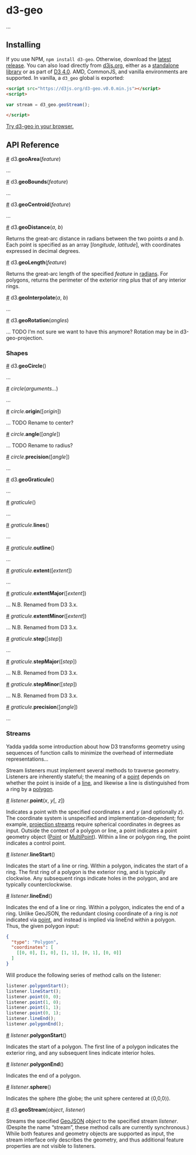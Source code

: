 # d3-geo

…

## Installing

If you use NPM, `npm install d3-geo`. Otherwise, download the [latest release](https://github.com/d3/d3-geo/releases/latest). You can also load directly from [d3js.org](https://d3js.org), either as a [standalone library](https://d3js.org/d3-geo.v0.0.min.js) or as part of [D3 4.0](https://github.com/d3/d3). AMD, CommonJS, and vanilla environments are supported. In vanilla, a `d3_geo` global is exported:

```html
<script src="https://d3js.org/d3-geo.v0.0.min.js"></script>
<script>

var stream = d3_geo.geoStream();

</script>
```

[Try d3-geo in your browser.](https://tonicdev.com/npm/d3-geo)

## API Reference

<a name="geoArea" href="#geoArea">#</a> d3.<b>geoArea</b>(<i>feature</i>)

…

<a name="geoBounds" href="#geoBounds">#</a> d3.<b>geoBounds</b>(<i>feature</i>)

…

<a name="geoCentroid" href="#geoCentroid">#</a> d3.<b>geoCentroid</b>(<i>feature</i>)

…

<a name="geoDistance" href="#geoDistance">#</a> d3.<b>geoDistance</b>(<i>a</i>, <i>b</i>)

Returns the great-arc distance in radians between the two points <i>a</i> and <i>b</i>. Each point is specified as an array [<i>longitude</i>, <i>latitude</i>], with coordinates expressed in decimal degrees.

<a name="geoLength" href="#geoLength">#</a> d3.<b>geoLength</b>(<i>feature</i>)

Returns the great-arc length of the specified *feature* in [radians](http://mathworld.wolfram.com/Radian.html). For polygons, returns the perimeter of the exterior ring plus that of any interior rings.

<a name="geoInterpolate" href="#geoInterpolate">#</a> d3.<b>geoInterpolate</b>(<i>a</i>, <i>b</i>)

…

<a name="geoRotation" href="#geoRotation">#</a> d3.<b>geoRotation</b>(<i>angles</i>)

… TODO I’m not sure we want to have this anymore? Rotation may be in d3-geo-projection.

### Shapes

<a name="geoCircle" href="#geoCircle">#</a> d3.<b>geoCircle</b>()

…

<a name="_circle" href="#_circle">#</a> <i>circle</i>(<i>arguments…</i>)

…

<a name="circle_origin" href="#circle_origin">#</a> <i>circle</i>.<b>origin</b>([<i>origin</i>])

… TODO Rename to center?

<a name="circle_angle" href="#circle_angle">#</a> <i>circle</i>.<b>angle</b>([<i>angle</i>])

… TODO Rename to radius?

<a name="circle_precision" href="#circle_precision">#</a> <i>circle</i>.<b>precision</b>([<i>angle</i>])

…

<a name="geoGraticule" href="#geoGraticule">#</a> d3.<b>geoGraticule</b>()

…

<a name="_graticule" href="#_graticule">#</a> <i>graticule</i>()

…

<a name="graticule_lines" href="#graticule_lines">#</a> <i>graticule</i>.<b>lines</b>()

…

<a name="graticule_outline" href="#graticule_outline">#</a> <i>graticule</i>.<b>outline</b>()

…

<a name="graticule_extent" href="#graticule_extent">#</a> <i>graticule</i>.<b>extent</b>([<i>extent</i>])

…

<a name="graticule_extentMajor" href="#graticule_extentMajor">#</a> <i>graticule</i>.<b>extentMajor</b>([<i>extent</i>])

… N.B. Renamed from D3 3.x.

<a name="graticule_extentMinor" href="#graticule_extentMinor">#</a> <i>graticule</i>.<b>extentMinor</b>([<i>extent</i>])

… N.B. Renamed from D3 3.x.

<a name="graticule_step" href="#graticule_step">#</a> <i>graticule</i>.<b>step</b>([<i>step</i>])

…

<a name="graticule_stepMajor" href="#graticule_stepMajor">#</a> <i>graticule</i>.<b>stepMajor</b>([<i>step</i>])

… N.B. Renamed from D3 3.x.

<a name="graticule_stepMinor" href="#graticule_stepMinor">#</a> <i>graticule</i>.<b>stepMinor</b>([<i>step</i>])

… N.B. Renamed from D3 3.x.

<a name="graticule_precision" href="#graticule_precision">#</a> <i>graticule</i>.<b>precision</b>([<i>angle</i>])

…

### Streams

Yadda yadda some introduction about how D3 transforms geometry using sequences of function calls to minimize the overhead of intermediate representations…

Stream listeners must implement several methods to traverse geometry. Listeners are inherently stateful; the meaning of a [point](#point) depends on whether the point is inside of a [line](#lineStart), and likewise a line is distinguished from a ring by a [polygon](#polygonStart).

<a name="listener_point" href="#listener_point">#</a> <i>listener</i>.<b>point</b>(<i>x</i>, <i>y</i>[, <i>z</i>])

Indicates a point with the specified coordinates *x* and *y* (and optionally *z*). The coordinate system is unspecified and implementation-dependent; for example, [projection streams](https://github.com/d3/d3-geo-projection) require spherical coordinates in degrees as input. Outside the context of a polygon or line, a point indicates a point geometry object ([Point](http://www.geojson.org/geojson-spec.html#point) or [MultiPoint](http://www.geojson.org/geojson-spec.html#multipoint)). Within a line or polygon ring, the point indicates a control point.

<a name="listener_lineStart" href="#listener_lineStart">#</a> <i>listener</i>.<b>lineStart</b>()

Indicates the start of a line or ring. Within a polygon, indicates the start of a ring. The first ring of a polygon is the exterior ring, and is typically clockwise. Any subsequent rings indicate holes in the polygon, and are typically counterclockwise.

<a name="listener_lineEnd" href="#listener_lineEnd">#</a> <i>listener</i>.<b>lineEnd</b>()

Indicates the end of a line or ring. Within a polygon, indicates the end of a ring. Unlike GeoJSON, the redundant closing coordinate of a ring is *not* indicated via [point](#point), and instead is implied via lineEnd within a polygon. Thus, the given polygon input:

```json
{
  "type": "Polygon",
  "coordinates": [
    [[0, 0], [1, 0], [1, 1], [0, 1], [0, 0]]
  ]
}
```

Will produce the following series of method calls on the listener:

```js
listener.polygonStart();
listener.lineStart();
listener.point(0, 0);
listener.point(1, 0);
listener.point(1, 1);
listener.point(0, 1);
listener.lineEnd();
listener.polygonEnd();
```

<a name="listener_polygonStart" href="#listener_polygonStart">#</a> <i>listener</i>.<b>polygonStart</b>()

Indicates the start of a polygon. The first line of a polygon indicates the exterior ring, and any subsequent lines indicate interior holes.

<a name="listener_polygonEnd" href="#listener_polygonEnd">#</a> <i>listener</i>.<b>polygonEnd</b>()

Indicates the end of a polygon.

<a name="listener_sphere" href="#listener_sphere">#</a> <i>listener</i>.<b>sphere</b>()

Indicates the sphere (the globe; the unit sphere centered at ⟨0,0,0⟩).

<a href="#geoStream" name="geoStream">#</a> d3.<b>geoStream</b>(<i>object</i>, <i>listener</i>)

Streams the specified [GeoJSON](http://geojson.org) *object* to the specified stream *listener*. (Despite the name “stream”, these method calls are currently synchronous.) While both features and geometry objects are supported as input, the stream interface only describes the geometry, and thus additional feature properties are not visible to listeners.
